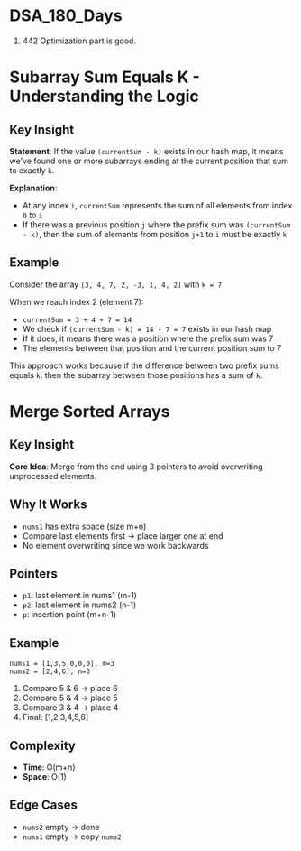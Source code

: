 # DSA_180_Days

1. 442 Optimization part is good.

# Subarray Sum Equals K - Understanding the Logic

## Key Insight

**Statement**: If the value `(currentSum - k)` exists in our hash map, it means we've found one or more subarrays ending at the current position that sum to exactly `k`.

**Explanation**:
* At any index `i`, `currentSum` represents the sum of all elements from index `0` to `i`
* If there was a previous position `j` where the prefix sum was `(currentSum - k)`, then the sum of elements from position `j+1` to `i` must be exactly `k`

## Example

Consider the array `[3, 4, 7, 2, -3, 1, 4, 2]` with `k = 7`

When we reach index 2 (element 7):
* `currentSum = 3 + 4 + 7 = 14`
* We check if `(currentSum - k) = 14 - 7 = 7` exists in our hash map
* If it does, it means there was a position where the prefix sum was 7
* The elements between that position and the current position sum to 7

This approach works because if the difference between two prefix sums equals `k`, then the subarray between those positions has a sum of `k`.

# Merge Sorted Arrays

## Key Insight
**Core Idea**: Merge from the end using 3 pointers to avoid overwriting unprocessed elements.

## Why It Works
* `nums1` has extra space (size m+n)
* Compare last elements first → place larger one at end
* No element overwriting since we work backwards

## Pointers
* `p1`: last element in nums1 (m-1)
* `p2`: last element in nums2 (n-1)
* `p`: insertion point (m+n-1)

## Example
```
nums1 = [1,3,5,0,0,0], m=3  
nums2 = [2,4,6], n=3
```

1. Compare 5 & 6 → place 6
2. Compare 5 & 4 → place 5
3. Compare 3 & 4 → place 4
4. Final: [1,2,3,4,5,6]

## Complexity
* **Time**: O(m+n)
* **Space**: O(1)

## Edge Cases
* `nums2` empty → done
* `nums1` empty → copy `nums2`
